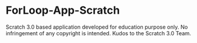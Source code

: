 # ForLoop-App-Scratch
Scratch 3.0 based application developed for education purpose only. No infringement of any copyright is intended. Kudos to the Scratch 3.0 Team. 
